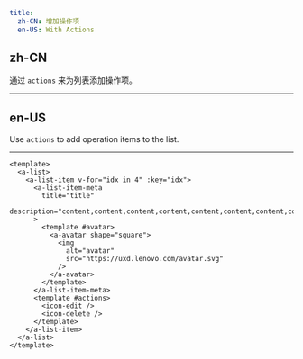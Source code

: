 ```yaml
title:
  zh-CN: 增加操作项
  en-US: With Actions
```

## zh-CN

通过 `actions` 来为列表添加操作项。

---

## en-US

Use `actions` to add operation items to the list.

---

```vue
<template>
  <a-list>
    <a-list-item v-for="idx in 4" :key="idx">
      <a-list-item-meta
        title="title"
        description="content,content,content,content,content,content,content,content"
      >
        <template #avatar>
          <a-avatar shape="square">
            <img
              alt="avatar"
              src="https://uxd.lenovo.com/avatar.svg"
            />
          </a-avatar>
        </template>
      </a-list-item-meta>
      <template #actions>
        <icon-edit />
        <icon-delete />
      </template>
    </a-list-item>
  </a-list>
</template>
```
